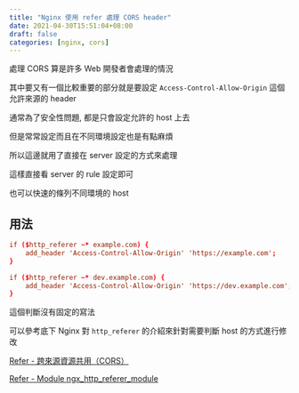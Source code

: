 ```yaml
---
title: "Nginx 使用 refer 處理 CORS header"
date: 2021-04-30T15:51:04+08:00
draft: false
categories: [nginx, cors]
---
```


處理 CORS 算是許多 Web 開發者會處理的情況

其中要又有一個比較重要的部分就是要設定 `Access-Control-Allow-Origin` 這個允許來源的 header

通常為了安全性問題, 都是只會設定允許的 host 上去

但是常常設定而且在不同環境設定也是有點麻煩

所以這邊就用了直接在 server 設定的方式來處理

這樣直接看 server 的 rule 設定即可

也可以快速的條列不同環境的 host

## 用法

```conf
if ($http_referer ~* example.com) {
    add_header 'Access-Control-Allow-Origin' 'https://example.com';
}

if ($http_referer ~* dev.example.com) {
    add_header 'Access-Control-Allow-Origin' 'https://dev.example.com';
}
```

這個判斷沒有固定的寫法

可以參考底下 Nginx 對 `http_referer` 的介紹來針對需要判斷 host 的方式進行修改


[Refer - 跨來源資源共用（CORS）](https://developer.mozilla.org/zh-TW/docs/Web/HTTP/CORS)

[Refer - Module ngx_http_referer_module](http://nginx.org/en/docs/http/ngx_http_referer_module.html)
